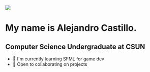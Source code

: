 ![](https://media.giphy.com/media/26tk1rgzY5mgjTuFy/giphy.gif)


My name is Alejandro Castillo.
====================================================

Computer Science Undergraduate at CSUN
---------------------------

- 🔭 I'm currently learning SFML for game dev
- 🍻 Open to collaborating on projects


